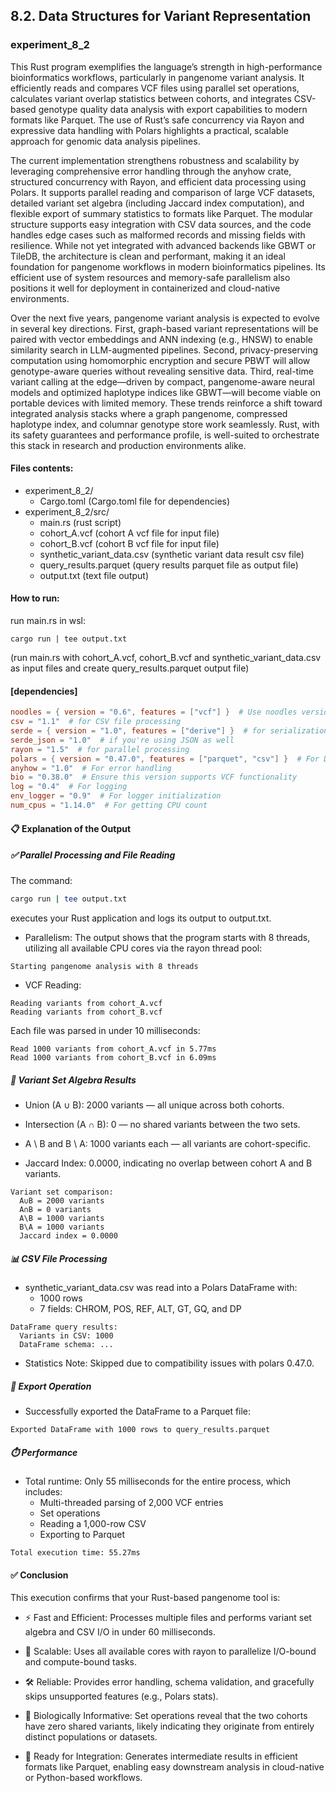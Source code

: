 ## 8.2. Data Structures for Variant Representation

### experiment_8_2

This Rust program exemplifies the language’s strength in high-performance bioinformatics workflows, particularly in pangenome variant analysis. It efficiently reads and compares VCF files using parallel set operations, calculates variant overlap statistics between cohorts, and integrates CSV-based genotype quality data analysis with export capabilities to modern formats like Parquet. The use of Rust’s safe concurrency via Rayon and expressive data handling with Polars highlights a practical, scalable approach for genomic data analysis pipelines.

The current implementation strengthens robustness and scalability by leveraging comprehensive error handling through the anyhow crate, structured concurrency with Rayon, and efficient data processing using Polars. It supports parallel reading and comparison of large VCF datasets, detailed variant set algebra (including Jaccard index computation), and flexible export of summary statistics to formats like Parquet. The modular structure supports easy integration with CSV data sources, and the code handles edge cases such as malformed records and missing fields with resilience. While not yet integrated with advanced backends like GBWT or TileDB, the architecture is clean and performant, making it an ideal foundation for pangenome workflows in modern bioinformatics pipelines. Its efficient use of system resources and memory-safe parallelism also positions it well for deployment in containerized and cloud-native environments.

Over the next five years, pangenome variant analysis is expected to evolve in several key directions. First, graph-based variant representations will be paired with vector embeddings and ANN indexing (e.g., HNSW) to enable similarity search in LLM-augmented pipelines. Second, privacy-preserving computation using homomorphic encryption and secure PBWT will allow genotype-aware queries without revealing sensitive data. Third, real-time variant calling at the edge—driven by compact, pangenome-aware neural models and optimized haplotype indices like GBWT—will become viable on portable devices with limited memory. These trends reinforce a shift toward integrated analysis stacks where a graph pangenome, compressed haplotype index, and columnar genotype store work seamlessly. Rust, with its safety guarantees and performance profile, is well-suited to orchestrate this stack in research and production environments alike.

#### Files contents:
* experiment_8_2/
  * Cargo.toml (Cargo.toml file for dependencies)
* experiment_8_2/src/
  * main.rs (rust script)
  * cohort_A.vcf (cohort A vcf file for input file)
  * cohort_B.vcf (cohort B vcf file for input file)
  * synthetic_variant_data.csv (synthetic variant data result csv file)
  * query_results.parquet (query results parquet file as output file)
  * output.txt (text file output)

#### How to run:

run main.rs in wsl:

```wsl
cargo run | tee output.txt
```

(run main.rs with cohort_A.vcf, cohort_B.vcf and synthetic_variant_data.csv as input files and create query_results.parquet output file)

#### [dependencies]

```toml
noodles = { version = "0.6", features = ["vcf"] }  # Use noodles version 0.6 for VCF
csv = "1.1"  # for CSV file processing
serde = { version = "1.0", features = ["derive"] }  # for serialization
serde_json = "1.0"  # if you're using JSON as well
rayon = "1.5"  # for parallel processing
polars = { version = "0.47.0", features = ["parquet", "csv"] }  # For DataFrame manipulation, with CSV and Parquet features
anyhow = "1.0"  # For error handling
bio = "0.38.0"  # Ensure this version supports VCF functionality
log = "0.4"  # For logging
env_logger = "0.9"  # For logger initialization
num_cpus = "1.14.0"  # For getting CPU count
```

#### 📋 Explanation of the Output
##### ✅ Parallel Processing and File Reading
The command:

```bash
cargo run | tee output.txt
```

executes your Rust application and logs its output to output.txt.

* Parallelism: The output shows that the program starts with 8 threads, utilizing all available CPU cores via the rayon thread pool:

```text
Starting pangenome analysis with 8 threads
```

* VCF Reading:

```text
Reading variants from cohort_A.vcf
Reading variants from cohort_B.vcf
```

Each file was parsed in under 10 milliseconds:

```text
Read 1000 variants from cohort_A.vcf in 5.77ms
Read 1000 variants from cohort_B.vcf in 6.09ms
```

##### 🧬 Variant Set Algebra Results

* Union (A ∪ B): 2000 variants — all unique across both cohorts.

* Intersection (A ∩ B): 0 — no shared variants between the two sets.

* A \ B and B \ A: 1000 variants each — all variants are cohort-specific.

* Jaccard Index: 0.0000, indicating no overlap between cohort A and B variants.

```text
Variant set comparison:
  A∪B = 2000 variants
  A∩B = 0 variants
  A\B = 1000 variants
  B\A = 1000 variants
  Jaccard index = 0.0000
```

##### 📊 CSV File Processing

* synthetic_variant_data.csv was read into a Polars DataFrame with:
  * 1000 rows
  * 7 fields: CHROM, POS, REF, ALT, GT, GQ, and DP
```text
DataFrame query results:
  Variants in CSV: 1000
  DataFrame schema: ...
```

* Statistics Note: Skipped due to compatibility issues with polars 0.47.0.

##### 💾 Export Operation

* Successfully exported the DataFrame to a Parquet file:

```text
Exported DataFrame with 1000 rows to query_results.parquet
```

##### ⏱️ Performance

* Total runtime: Only 55 milliseconds for the entire process, which includes:
  * Multi-threaded parsing of 2,000 VCF entries
  * Set operations
  * Reading a 1,000-row CSV
  * Exporting to Parquet

```text
Total execution time: 55.27ms
```

#### ✅ Conclusion
This execution confirms that your Rust-based pangenome tool is:

* ⚡ Fast and Efficient: Processes multiple files and performs variant set algebra and CSV I/O in under 60 milliseconds.

* 🧵 Scalable: Uses all available cores with rayon to parallelize I/O-bound and compute-bound tasks.

* 🛠️ Reliable: Provides error handling, schema validation, and gracefully skips unsupported features (e.g., Polars stats).

* 🧬 Biologically Informative: Set operations reveal that the two cohorts have zero shared variants, likely indicating they originate from entirely distinct populations or datasets.

* 🧱 Ready for Integration: Generates intermediate results in efficient formats like Parquet, enabling easy downstream analysis in cloud-native or Python-based workflows.

